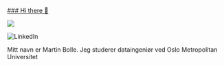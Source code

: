 <ins>### Hi there 👋</ins>

<img src="{linkedin.com/martin-bolle}" />

![LinkedIn](https://img.shields.io/badge/linkedin-%230077B5.svg?style=for-the-badge&logo=linkedin&logoColor=white)

Mitt navn er Martin Bolle. Jeg studerer dataingeniør ved Oslo Metropolitan Universitet
<!--
Here are some ideas to get you started:

- 🔭 I’m currently working on ...
- 🌱 I’m currently learning ...
- 👯 I’m looking to collaborate on ...
- 🤔 I’m looking for help with ...
- 💬 Ask me about ...
- 📫 How to reach me: ...
- 😄 Pronouns: ...
- ⚡ Fun fact: ...
-->
